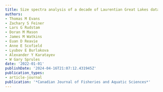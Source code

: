 ```yaml
---
title: Size spectra analysis of a decade of Laurentian Great Lakes data
authors:
- Thomas M Evans
- Zachary S Feiner
- Lars G Rudstam
- Doran M Mason
- James M Watkins
- Euan D Reavie
- Anne E Scofield
- Lyubov E Burlakova
- Alexander Y Karatayev
- W Gary Sprules
date: '2022-01-01'
publishDate: '2024-04-16T21:07:12.431945Z'
publication_types:
- article-journal
publication: '*Canadian Journal of Fisheries and Aquatic Sciences*'
---
```

